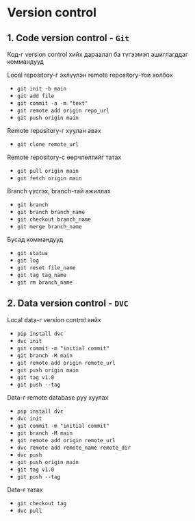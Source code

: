 # Version control

## 1. Code version control - `Git`

Код-г version control хийх дараалал ба түгээмэл ашиглагддаг коммандууд

Local repository-г эхлүүлэн remote repository-той холбох
- `git init -b main`
- `git add file`
- `git commit -a -m "text"`
- `git remote add origin repo_url`
- `git push origin main`

Remote repository-г хуулан авах
- `git clone remote_url`

Remote repository-с өөрчлөлтийг татах
- `git pull origin main`
- `git fetch origin main`

Branch үүсгэх, branch-тай ажиллах
- `git branch`
- `git branch branch_name`
- `git checkout branch_name`
- `git merge branch_name`

Бусад коммандууд
- `git status`
- `git log`
- `git reset file_name`
- `git tag tag_name`
- `git rm branch_name`

## 2. Data version control - `DVC`

Local data-г version control хийх
- `pip install dvc`
- `dvc init`
- `git commit -m "initial commit"`
- `git branch -M main`
- `git remote add origin remote_url`
- `git push origin main`
- `git tag v1.0`
- `git push --tag`

Data-г remote database руу хуулах
- `pip install dvc`
- `dvc init`
- `git commit -m "initial commit"`
- `git branch -M main`
- `git remote add origin remote_url`
- `dvc remote add remote_name remote_dir`
- `dvc push`
- `git push origin main`
- `git tag v1.0`
- `git push --tag`

Data-г татах
- `git checkout tag`
- `dvc pull`